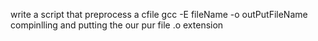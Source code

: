 write a script that preprocess a cfile gcc -E fileName -o outPutFileName 
compinlling and putting the our pur file .o extension 
